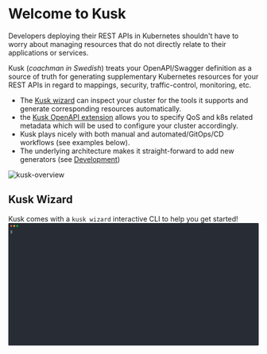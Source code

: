 # Welcome to Kusk
<!-- Add buttons here -->

Developers deploying their REST APIs in Kubernetes shouldn't have to worry about managing resources that do not directly
relate to their applications or services.

Kusk (_coachman in Swedish_) treats your OpenAPI/Swagger definition as a source of truth for generating
supplementary Kubernetes resources for your REST APIs in regard to mappings, security, traffic-control, monitoring, etc.

- The [Kusk wizard](#kusk-wizard) can inspect your cluster for the tools it supports and generate corresponding
  resources automatically.
- the [Kusk OpenAPI extension](openapi-extension.md) allows you to specify QoS and k8s related metadata which will be used
  to configure your cluster accordingly.
- Kusk plays nicely with both manual and automated/GitOps/CD workflows (see examples below).
- The underlying architecture makes it straight-forward to add new generators (see [Development](development.md))

![kusk-overview](https://user-images.githubusercontent.com/14029650/129193622-b5f06b8d-845d-4b1e-adaf-34dd7b3e0108.png)

## Kusk Wizard

Kusk comes with a `kusk wizard` interactive CLI to help you get started!
![wizard-gif](./kusk-wizard.svg)
